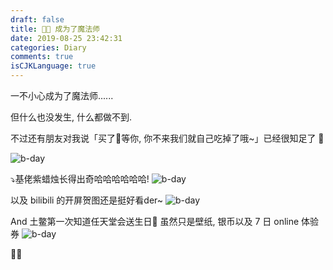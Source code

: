 ```yaml
---
draft: false
title: 🧙🏻‍‍ 成为了魔法师
date: 2019-08-25 23:42:31
categories: Diary
comments: true
isCJKLanguage: true
---
```


一不小心成为了魔法师......

但什么也没发生, 什么都做不到.

不过还有朋友对我说「买了🍰等你, 你不来我们就自己吃掉了哦~」已经很知足了 🥰

![b-day](https://static.zhuzi.dev/2019/08/190825bday1.jpg)

⤵️基佬紫蜡烛长得出奇哈哈哈哈哈哈!
![b-day](https://static.zhuzi.dev/2019/08/190825bday2.jpg)

以及 bilibili 的开屏贺图还是挺好看der~
![b-day](https://static.zhuzi.dev/2019/08/190825bday3.png)

And 土鳖第一次知道任天堂会送生日🎁 虽然只是壁纸, 银币以及 7 日 online 体验券
![b-day](https://static.zhuzi.dev/2019/08/190825bday4.png)


🖖🏻
